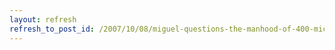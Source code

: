 ```yaml
---
layout: refresh
refresh_to_post_id: /2007/10/08/miguel-questions-the-manhood-of-400-microsoft-developers-awesome
---
```

